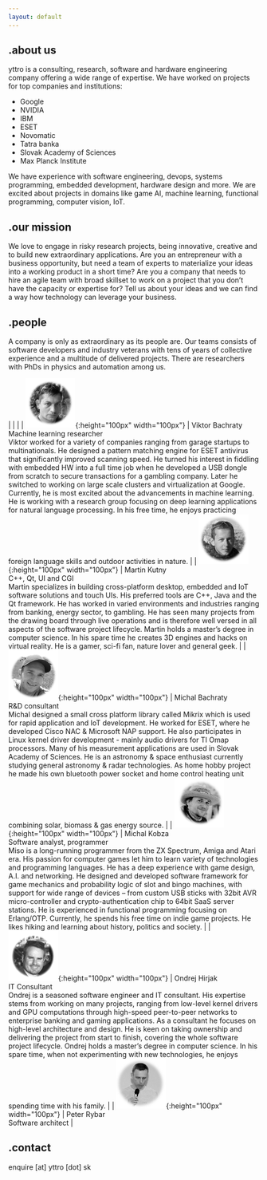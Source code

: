 ```yaml
---
layout: default
---
```

## .about us

yttro is a consulting, research, software and hardware engineering company offering a wide range of expertise. We have worked on projects for top companies and institutions:

* Google
* NVIDIA
* IBM
* ESET
* Novomatic
* Tatra banka
* Slovak Academy of Sciences
* Max Planck Institute

We have experience with software engineering, devops, systems programming, embedded development, hardware design and more. We are excited about projects in domains like game AI, machine learning, functional programming, computer vision, IoT.


## .our mission

We love to engage in risky research projects, being innovative, creative and to build new extraordinary applications. Are you an entrepreneur with a business opportunity, but need a team of experts to materialize your ideas into a working product in a short time? Are you a company that needs to hire an agile team with broad skillset to work on a project that you don’t have the capacity or expertise for? Tell us about your ideas and we can find a way how technology can leverage your business.

## .people

A company is only as extraordinary as its people are. Our teams consists of software developers and industry veterans with tens of years of collective experience and a multitude of delivered projects. There are researchers with PhDs in physics and automation among us.

| | |
| ![Viktor's headshot](images/viktor.png){:height="100px" width="100px"}  | Viktor Bachraty<br>Machine learning researcher<br>Viktor worked for a variety of companies ranging from garage startups to multinationals. He designed a pattern matching engine for ESET antivirus that significantly improved scanning speed. He turned his interest in fiddling with embedded HW into a full time job when he developed a USB dongle from scratch to secure transactions for a gambling company. Later he switched to working on large scale clusters and virtualization at Google. Currently, he is most excited about the advancements in machine learning. He is working with a research group focusing on deep learning applications for natural language processing. In his free time, he enjoys practicing foreign language skills and outdoor activities in nature. | 
| ![Martin's headshot](images/martin.png){:height="100px" width="100px"}  | Martin Kutny<br>C++, Qt, UI and CGI<br>Martin specializes in building cross-platform desktop, embedded and IoT software solutions and touch UIs. His preferred tools are C++, Java and the Qt framework. He has worked in varied environments and industries ranging from banking, energy sector, to gambling. He has seen many projects from the drawing board through live operations and is therefore well versed in all aspects of the software project lifecycle. Martin holds a master’s degree in computer science. In his spare time he creates 3D engines and hacks on virtual reality. He is a gamer, sci-fi fan, nature lover and general geek. |
| ![Michal's headshot](images/michal.png){:height="100px" width="100px"}  | Michal Bachraty<br>R&D consultant<br>Michal designed a small cross platform library called Mikrix which is used for rapid application and IoT development. He worked for ESET, where he developed Cisco NAC & Microsoft NAP support. He also participates in Linux kernel driver development - mainly audio drivers for TI Omap processors. Many of his measurement applications are used in Slovak Academy of Sciences. He is an astronomy & space enthusiast currently studying general astronomy & radar technologies. As home hobby project he made his own bluetooth power socket and home control heating unit combining solar, biomass & gas energy source. |
| ![Michal's headshot](images/michal2.png){:height="100px" width="100px"} | Michal Kobza<br>Software analyst, programmer<br>Miso is a long-running programmer from the ZX Spectrum, Amiga and Atari era. His passion for computer games let him to learn variety of technologies and programming languages. He has a deep experience with game design, A.I. and networking. He designed and developed software framework for game mechanics and probability logic of slot and bingo machines, with support for wide range of devices – from custom USB sticks with 32bit AVR micro-controller and crypto-authentication chip to 64bit SaaS server stations. He is experienced in functional programming focusing on Erlang/OTP. Currently, he spends his free time on indie game projects. He likes hiking and learning about history, politics and society. |
| ![Ondrej's headshot](images/ondrej.png){:height="100px" width="100px"}  | Ondrej Hirjak<br>IT Consultant<br>Ondrej is a seasoned software engineer and IT consultant. His expertise stems from working on many projects, ranging from low-level kernel drivers and GPU computations through high-speed peer-to-peer networks to enterprise banking and gaming applications. As a consultant he focuses on high-level architecture and design. He is keen on taking ownership and delivering the project from start to finish, covering the whole software project lifecycle. Ondrej holds a master’s degree in computer science. In his spare time, when not experimenting with new technologies, he enjoys spending time with his family. |
| ![Peter's headshot](images/peter.png){:height="100px" width="100px"}  | Peter Rybar<br>Software architect |

## .contact

enquire [at] yttro [dot] sk
